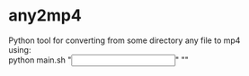 # any2mp4
Python tool for converting from some directory any file to mp4
<br>
using:
<br>
python main.sh "<input dir>" "<found files list>"
